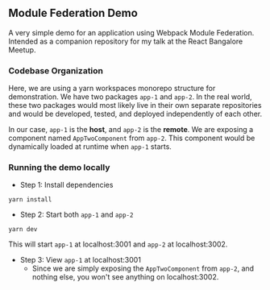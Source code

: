 ## Module Federation Demo

A very simple demo for an application using Webpack Module Federation. Intended as a companion repository for my talk at the React Bangalore Meetup.

### Codebase Organization

Here, we are using a yarn workspaces monorepo structure for demonstration. We have two packages `app-1` and `app-2`. In the real world, these two packages would most likely live in their own separate repositories and would be developed, tested, and deployed independently of each other. 

In our case, `app-1` is the **host**, and `app-2` is the **remote**. We are exposing a component named `AppTwoComponent` from `app-2`. This component would be dynamically loaded at runtime when `app-1` starts. 

### Running the demo locally

- Step 1: Install dependencies
```
yarn install
```

- Step 2: Start both `app-1` and `app-2`
```
yarn dev
```
This will start `app-1` at localhost:3001 and `app-2` at localhost:3002.

- Step 3: View `app-1` at localhost:3001
  - Since we are simply exposing the `AppTwoComponent` from `app-2`, and nothing else, you won't see anything on localhost:3002.
